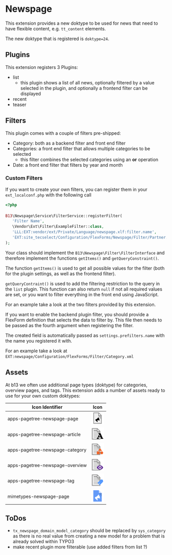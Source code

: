 # Newspage

This extension provides a new doktype to be used for news that need to have flexible content, e.g. `tt_content` elements.

The new doktype that is registered is `doktype=24`.



## Plugins

This extension registers 3 Plugins:
- list
    - this plugin shows a list of all news, optionally filtered by a value selected in the plugin, and optionally a frontend filter can be displayed
- recent
- teaser

## Filters

This plugin comes with a couple of filters pre-shipped:
- Category: both as a backend filter and front end filter
- Categories: a front end filter that allows multiple categories to be selected
    - this filter combines the selected categories using an **or** operation
- Date: a front end filter that filters by year and month

### Custom Filters

If you want to create your own filters, you can register them in your `ext_localconf.php` with the following call
 ```php
<?php

B13\Newspage\Service\FilterService::registerFilter(
    'Filter Name',                                                              // this name will be used to call the filter internally
    \Vendor\Ext\Filter\ExampleFilter::class,
    'LLL:EXT:vendor/ext/Private/Language/newspage.xlf:filter.name',             // label to use for the plugin and frontend filter
    'EXT:site_tecselect/Configuration/FlexForms/Newspage/Filter/Partner.xml'    // optional flexform definition for a backend filter
);
```

Your class should implement the `B13\Newspage\Filter\FilterInterface` and therefore implement the functions `getItems()` and `getQueryConstraint()`.

The function `getItems()` is used to get all possible values for the filter (both for the plugin settings, as well as the frontend filter).

`getQueryContraint()` is used to add the filtering restriction to the query in the `list` plugin. This function can also return `null` if not all required values are set, or you want to filter everything in the front end using JavaScript.

For an example take a look at the two filters provided by this extension.

If you want to enable the backend plugin filter, you should provide a FlexForm definition that selects the data to filter by.
This file then needs to be passed as the fourth argument when registering the filter.

The created field is automatically passed as `settings.prefilters.name` with the name you registered it with.

For an example take a look at `EXT:newspage/Configuration/FlexForms/Filter/Category.xml`

## Assets

At b13 we often use additional page types (doktype) for categories, overview pages, and tags. This extension adds a 
number of assets ready to use for your own custom doktypes:

|Icon Identifier|Icon|
|---------------|----|
|apps-pagetree-newspage-page|<img src="Resources/Public/Icons/apps-pagetree-newspage-page.svg" style="width: 40px; height: 40px;"/>|
|apps-pagetree-newspage-article|<img src="Resources/Public/Icons/apps-pagetree-newspage-article.svg" style="width: 40px; height: 40px;"/>|
|apps-pagetree-newspage-category|<img src="Resources/Public/Icons/apps-pagetree-newspage-category.svg" style="width: 40px; height: 40px;"/>|
|apps-pagetree-newspage-overview|<img src="Resources/Public/Icons/apps-pagetree-newspage-overview.svg" style="width: 40px; height: 40px;"/>|
|apps-pagetree-newspage-tag|<img src="Resources/Public/Icons/apps-pagetree-newspage-tag.svg" style="width: 40px; height: 40px;"/>|
|mimetypes-newspage-page|<img src="Resources/Public/Icons/mimetypes-newspage-page.svg" style="width: 40px; height: 40px;"/>|


## ToDos

- `tx_newspage_domain_model_category` should be replaced by `sys_category` as there is no real value from creating a new model for a problem that is already solved within TYPO3
- make recent plugin more filterable (use added filters from list ?)
